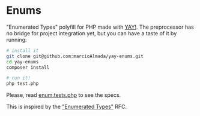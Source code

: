 # Enums

"Enumerated Types" polyfill for PHP made with [YAY!](https://github.com/marcioAlmada/yay).
The preprocessor has no bridge for project integration yet, but you can have a taste of it by running:

```bash
# install it
git clone git@github.com:marcioAlmada/yay-enums.git
cd yay-enums
composer install

# run it!
php test.php
```

Please, read [enum.tests.php](https://github.com/marcioAlmada/yay-enums/blob/master/enum.tests.php) to see the specs.

This is inspired by the ["Enumerated Types"](https://wiki.php.net/rfc/enum) RFC.
